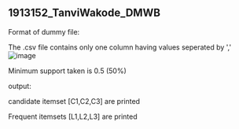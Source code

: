 ## 1913152_TanviWakode_DMWB

Format of dummy file:

The .csv file contains only one column having values seperated by ','
![image](https://user-images.githubusercontent.com/91273852/221809627-6c0e1245-faa4-4742-a236-b393c319e56b.png)


Minimum support taken is 0.5 (50%)

output: 

candidate itemset [C1,C2,C3] are printed

Frequent itemsets [L1,L2,L3] are printed
